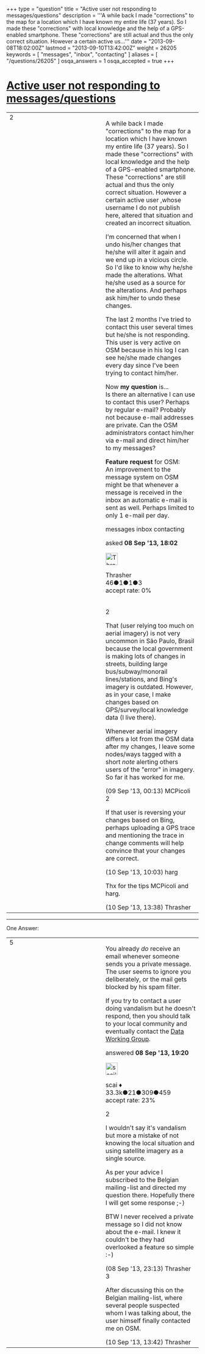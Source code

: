+++
type = "question"
title = "Active user not responding to messages/questions"
description = '''A while back I made &quot;corrections&quot; to the map for a location which I have known my entire life (37 years). So I made these &quot;corrections&quot; with local knowledge and the help of a GPS-enabled smartphone. These &quot;corrections&quot; are still actual and thus the only correct situation. However a certain active us...'''
date = "2013-09-08T18:02:00Z"
lastmod = "2013-09-10T13:42:00Z"
weight = 26205
keywords = [ "messages", "inbox", "contacting" ]
aliases = [ "/questions/26205" ]
osqa_answers = 1
osqa_accepted = true
+++

<div class="headNormal">

# [Active user not responding to messages/questions](/questions/26205/active-user-not-responding-to-messagesquestions)

</div>

<div id="main-body">

<div id="askform">

<table id="question-table" style="width:100%;">
<colgroup>
<col style="width: 50%" />
<col style="width: 50%" />
</colgroup>
<tbody>
<tr>
<td style="width: 30px; vertical-align: top"><div class="vote-buttons">
<span id="post-26205-upvote" class="ajax-command post-vote up" rel="nofollow" title="I like this post (click again to cancel)"> </span>
<div id="post-26205-score" class="post-score" title="current number of votes">
2
</div>
<span id="post-26205-downvote" class="ajax-command post-vote down" rel="nofollow" title="I dont like this post (click again to cancel)"> </span> <span id="favorite-mark" class="ajax-command favorite-mark" rel="nofollow" title="mark/unmark this question as favorite (click again to cancel)"> </span>
<div id="favorite-count" class="favorite-count">
&#10;</div>
</div></td>
<td><div id="item-right">
<div class="question-body">
<p>A while back I made "corrections" to the map for a location which I have known my entire life (37 years). So I made these "corrections" with local knowledge and the help of a GPS-enabled smartphone. These "corrections" are still actual and thus the only correct situation. However a certain active user ,whose username I do not publish here, altered that situation and created an incorrect situation.</p>
<p>I'm concerned that when I undo his/her changes that he/she will alter it again and we end up in a vicious circle. So I'd like to know why he/she made the alterations. What he/she used as a source for the alterations. And perhaps ask him/her to undo these changes.</p>
<p>The last 2 months I've tried to contact this user several times but he/she is not responding. This user is very active on OSM because in his log I can see he/she made changes every day since I've been trying to contact him/her.</p>
<p>Now <strong>my question</strong> is...<br />
Is there an alternative I can use to contact this user? Perhaps by regular e-mail? Probably not because e-mail addresses are private. Can the OSM administrators contact him/her via e-mail and direct him/her to my messages?</p>
<p><strong>Feature request</strong> for OSM:<br />
An improvement to the message system on OSM might be that whenever a message is received in the inbox an automatic e-mail is sent as well. Perhaps limited to only 1 e-mail per day.</p>
</div>
<div id="question-tags" class="tags-container tags">
<span class="post-tag tag-link-messages" rel="tag" title="see questions tagged &#39;messages&#39;">messages</span> <span class="post-tag tag-link-inbox" rel="tag" title="see questions tagged &#39;inbox&#39;">inbox</span> <span class="post-tag tag-link-contacting" rel="tag" title="see questions tagged &#39;contacting&#39;">contacting</span>
</div>
<div id="question-controls" class="post-controls">
&#10;</div>
<div class="post-update-info-container">
<div class="post-update-info post-update-info-user">
<p>asked <strong>08 Sep '13, 18:02</strong></p>
<img src="https://secure.gravatar.com/avatar/fdb36db8c0d344c80eaeb39ba778f4ac?s=32&amp;d=identicon&amp;r=g" class="gravatar" width="32" height="32" alt="Thrasher&#39;s gravatar image" />
<p><span>Thrasher</span><br />
<span class="score" title="46 reputation points">46</span><span title="1 badges"><span class="badge1">●</span><span class="badgecount">1</span></span><span title="1 badges"><span class="silver">●</span><span class="badgecount">1</span></span><span title="3 badges"><span class="bronze">●</span><span class="badgecount">3</span></span><br />
<span class="accept_rate" title="Rate of the user&#39;s accepted answers">accept rate:</span> <span title="Thrasher has no accepted answers">0%</span> </br></br></p>
</div>
</div>
<div id="comments-container-26205" class="comments-container">
<span id="26211"></span>
<div id="comment-26211" class="comment">
<div id="post-26211-score" class="comment-score">
2
</div>
<div class="comment-text">
<p>That (user relying too much on aerial imagery) is not very uncommon in São Paulo, Brasil because the local government is making lots of changes in streets, building large bus/subway/monorail lines/stations, and Bing's imagery is outdated. However, as in your case, I make changes based on GPS/survey/local knowledge data (I live there).</p>
<p>Whenever aerial imagery differs a lot from the OSM data after my changes, I leave some nodes/ways tagged with a short <em>note</em> alerting others users of the "error" in imagery. So far it has worked for me.</p>
</div>
<div id="comment-26211-info" class="comment-info">
<span class="comment-age">(09 Sep '13, 00:13)</span> <span class="comment-user userinfo">MCPicoli</span>
</div>
</div>
<span id="26243"></span>
<div id="comment-26243" class="comment">
<div id="post-26243-score" class="comment-score">
2
</div>
<div class="comment-text">
<p>If that user is reversing your changes based on Bing, perhaps uploading a GPS trace and mentioning the trace in change comments will help convince that your changes are correct.</p>
</div>
<div id="comment-26243-info" class="comment-info">
<span class="comment-age">(10 Sep '13, 10:03)</span> <span class="comment-user userinfo">harg</span>
</div>
</div>
<span id="26250"></span>
<div id="comment-26250" class="comment">
<div id="post-26250-score" class="comment-score">
&#10;</div>
<div class="comment-text">
<p>Thx for the tips MCPicoli and harg.</p>
</div>
<div id="comment-26250-info" class="comment-info">
<span class="comment-age">(10 Sep '13, 13:38)</span> <span class="comment-user userinfo">Thrasher</span>
</div>
</div>
</div>
<div id="comment-tools-26205" class="comment-tools">
&#10;</div>
<div class="clear">
&#10;</div>
<div id="comment-26205-form-container" class="comment-form-container">
&#10;</div>
<div class="clear">
&#10;</div>
</div></td>
</tr>
</tbody>
</table>

------------------------------------------------------------------------

<div class="tabBar">

<span id="sort-top"></span>

<div class="headQuestions">

One Answer:

</div>

</div>

<span id="26207"></span>

<div id="answer-container-26207" class="answer accepted-answer">

<table style="width:100%;">
<colgroup>
<col style="width: 50%" />
<col style="width: 50%" />
</colgroup>
<tbody>
<tr>
<td style="width: 30px; vertical-align: top"><div class="vote-buttons">
<span id="post-26207-upvote" class="ajax-command post-vote up" rel="nofollow" title="I like this post (click again to cancel)"> </span>
<div id="post-26207-score" class="post-score" title="current number of votes">
5
</div>
<span id="post-26207-downvote" class="ajax-command post-vote down" rel="nofollow" title="I dont like this post (click again to cancel)"> </span> <span class="accept-answer on" rel="nofollow" title="Thrasher has selected this answer as the correct answer"> </span>
</div></td>
<td><div class="item-right">
<div class="answer-body">
<p>You already <em>do</em> receive an email whenever someone sends you a private message. The user seems to ignore you deliberately, or the mail gets blocked by his spam filter.</p>
<p>If you try to contact a user doing vandalism but he doesn't respond, then you should talk to your local community and eventually contact the <a href="http://wiki.openstreetmap.org/wiki/DWG">Data Working Group</a>.</p>
</div>
<div class="answer-controls post-controls">
&#10;</div>
<div class="post-update-info-container">
<div class="post-update-info post-update-info-user">
<p>answered <strong>08 Sep '13, 19:20</strong></p>
<img src="https://secure.gravatar.com/avatar/52d3234f3be58156770e8a91d575bfbd?s=32&amp;d=identicon&amp;r=g" class="gravatar" width="32" height="32" alt="scai&#39;s gravatar image" />
<p><span>scai ♦</span><br />
<span class="score" title="33317 reputation points"><span>33.3k</span></span><span title="21 badges"><span class="badge1">●</span><span class="badgecount">21</span></span><span title="309 badges"><span class="silver">●</span><span class="badgecount">309</span></span><span title="459 badges"><span class="bronze">●</span><span class="badgecount">459</span></span><br />
<span class="accept_rate" title="Rate of the user&#39;s accepted answers">accept rate:</span> <span title="scai has 168 accepted answers">23%</span></p>
</div>
</div>
<div id="comments-container-26207" class="comments-container">
<span id="26210"></span>
<div id="comment-26210" class="comment">
<div id="post-26210-score" class="comment-score">
2
</div>
<div class="comment-text">
<p>I wouldn't say it's vandalism but more a mistake of not knowing the local situation and using satellite imagery as a single source.</p>
<p>As per your advice I subscribed to the Belgian mailing-list and directed my question there. Hopefully there I will get some response ;-)</p>
<p>BTW I never received a private message so I did not know about the e-mail. I knew it couldn't be they had overlooked a feature so simple :-)</p>
</div>
<div id="comment-26210-info" class="comment-info">
<span class="comment-age">(08 Sep '13, 23:13)</span> <span class="comment-user userinfo">Thrasher</span>
</div>
</div>
<span id="26251"></span>
<div id="comment-26251" class="comment">
<div id="post-26251-score" class="comment-score">
3
</div>
<div class="comment-text">
<p>After discussing this on the Belgian mailing-list, where several people suspected whom I was talking about, the user himself finally contacted me on OSM.</p>
</div>
<div id="comment-26251-info" class="comment-info">
<span class="comment-age">(10 Sep '13, 13:42)</span> <span class="comment-user userinfo">Thrasher</span>
</div>
</div>
</div>
<div id="comment-tools-26207" class="comment-tools">
&#10;</div>
<div class="clear">
&#10;</div>
<div id="comment-26207-form-container" class="comment-form-container">
&#10;</div>
<div class="clear">
&#10;</div>
</div></td>
</tr>
</tbody>
</table>

</div>

<div class="paginator-container-left">

</div>

</div>

</div>

